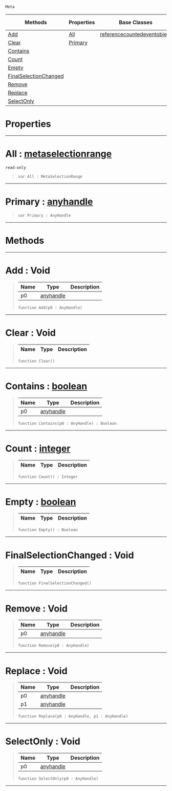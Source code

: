  `Meta`

|Methods|Properties|Base Classes|Derived Classes|
|---|---|---|---|
|[ Add](https://github.com/PlasmaEngine/PlasmaDocs/tree/master/docs/C%2B%2B/code_reference/class_reference/metaselection.markdown#add-void)|[ All](https://github.com/PlasmaEngine/PlasmaDocs/tree/master/docs/C%2B%2B/code_reference/class_reference/metaselection.markdown#all-plasma-engine-document)|[referencecountedeventobject](https://github.com/PlasmaEngine/PlasmaDocs/tree/master/docs/C%2B%2B/code_reference/class_reference/referencecountedeventobject.markdown)| |
|[ Clear](https://github.com/PlasmaEngine/PlasmaDocs/tree/master/docs/C%2B%2B/code_reference/class_reference/metaselection.markdown#clear-void)|[ Primary](https://github.com/PlasmaEngine/PlasmaDocs/tree/master/docs/C%2B%2B/code_reference/class_reference/metaselection.markdown#primary-plasma-engine-docu)| | |
|[ Contains](https://github.com/PlasmaEngine/PlasmaDocs/tree/master/docs/C%2B%2B/code_reference/class_reference/metaselection.markdown#contains-plasma-engine-doc)| | | |
|[ Count](https://github.com/PlasmaEngine/PlasmaDocs/tree/master/docs/C%2B%2B/code_reference/class_reference/metaselection.markdown#count-plasma-engine-docume)| | | |
|[ Empty](https://github.com/PlasmaEngine/PlasmaDocs/tree/master/docs/C%2B%2B/code_reference/class_reference/metaselection.markdown#empty-plasma-engine-docume)| | | |
|[ FinalSelectionChanged](https://github.com/PlasmaEngine/PlasmaDocs/tree/master/docs/C%2B%2B/code_reference/class_reference/metaselection.markdown#finalselectionchanged-vo)| | | |
|[ Remove](https://github.com/PlasmaEngine/PlasmaDocs/tree/master/docs/C%2B%2B/code_reference/class_reference/metaselection.markdown#remove-void)| | | |
|[ Replace](https://github.com/PlasmaEngine/PlasmaDocs/tree/master/docs/C%2B%2B/code_reference/class_reference/metaselection.markdown#replace-void)| | | |
|[ SelectOnly](https://github.com/PlasmaEngine/PlasmaDocs/tree/master/docs/C%2B%2B/code_reference/class_reference/metaselection.markdown#selectonly-void)| | | |


 #  Properties


---  
 #  All : [metaselectionrange](https://github.com/PlasmaEngine/PlasmaDocs/tree/master/docs/C%2B%2B/code_reference/class_reference/metaselectionrange.markdown)

 `read-only`

> 
> ``` lang=cpp, name=Lightning
> var All : MetaSelectionRange


---  
 #  Primary : [anyhandle](https://github.com/PlasmaEngine/PlasmaDocs/tree/master/docs/C%2B%2B/code_reference/lightning_base_types/anyhandle.markdown)

> 
> ``` lang=cpp, name=Lightning
> var Primary : AnyHandle


---  
 #  Methods


---  
 #  Add : Void

> 
> |Name|Type|Description|
> |---|---|---|
> |p0|[anyhandle](https://github.com/PlasmaEngine/PlasmaDocs/tree/master/docs/C%2B%2B/code_reference/lightning_base_types/anyhandle.markdown)| |
> ``` lang=cpp, name=Lightning
> function Add(p0 : AnyHandle)
> ``` 


---  
 #  Clear : Void

> 
> |Name|Type|Description|
> |---|---|---|
> ``` lang=cpp, name=Lightning
> function Clear()
> ``` 


---  
 #  Contains : [boolean](https://github.com/PlasmaEngine/PlasmaDocs/tree/master/docs/C%2B%2B/code_reference/lightning_base_types/boolean.markdown)

> 
> |Name|Type|Description|
> |---|---|---|
> |p0|[anyhandle](https://github.com/PlasmaEngine/PlasmaDocs/tree/master/docs/C%2B%2B/code_reference/lightning_base_types/anyhandle.markdown)| |
> ``` lang=cpp, name=Lightning
> function Contains(p0 : AnyHandle) : Boolean
> ``` 


---  
 #  Count : [integer](https://github.com/PlasmaEngine/PlasmaDocs/tree/master/docs/C%2B%2B/code_reference/lightning_base_types/integer.markdown)

> 
> |Name|Type|Description|
> |---|---|---|
> ``` lang=cpp, name=Lightning
> function Count() : Integer
> ``` 


---  
 #  Empty : [boolean](https://github.com/PlasmaEngine/PlasmaDocs/tree/master/docs/C%2B%2B/code_reference/lightning_base_types/boolean.markdown)

> 
> |Name|Type|Description|
> |---|---|---|
> ``` lang=cpp, name=Lightning
> function Empty() : Boolean
> ``` 


---  
 #  FinalSelectionChanged : Void

> 
> |Name|Type|Description|
> |---|---|---|
> ``` lang=cpp, name=Lightning
> function FinalSelectionChanged()
> ``` 


---  
 #  Remove : Void

> 
> |Name|Type|Description|
> |---|---|---|
> |p0|[anyhandle](https://github.com/PlasmaEngine/PlasmaDocs/tree/master/docs/C%2B%2B/code_reference/lightning_base_types/anyhandle.markdown)| |
> ``` lang=cpp, name=Lightning
> function Remove(p0 : AnyHandle)
> ``` 


---  
 #  Replace : Void

> 
> |Name|Type|Description|
> |---|---|---|
> |p0|[anyhandle](https://github.com/PlasmaEngine/PlasmaDocs/tree/master/docs/C%2B%2B/code_reference/lightning_base_types/anyhandle.markdown)| |
> |p1|[anyhandle](https://github.com/PlasmaEngine/PlasmaDocs/tree/master/docs/C%2B%2B/code_reference/lightning_base_types/anyhandle.markdown)| |
> ``` lang=cpp, name=Lightning
> function Replace(p0 : AnyHandle, p1 : AnyHandle)
> ``` 


---  
 #  SelectOnly : Void

> 
> |Name|Type|Description|
> |---|---|---|
> |p0|[anyhandle](https://github.com/PlasmaEngine/PlasmaDocs/tree/master/docs/C%2B%2B/code_reference/lightning_base_types/anyhandle.markdown)| |
> ``` lang=cpp, name=Lightning
> function SelectOnly(p0 : AnyHandle)
> ``` 


---  
 

 